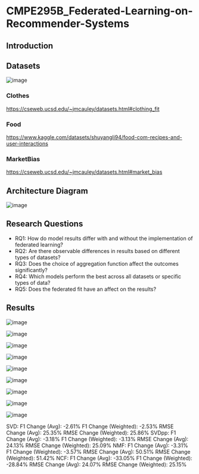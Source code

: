 # CMPE295B_Federated-Learning-on-Recommender-Systems
## Introduction

## Datasets
![image](https://github.com/ketanmalempati/CMPE295B_Federated-Learning-on-Recommender-Systems/assets/57043103/6379600e-e51e-4b46-a8eb-9ac9b891c7d8)

### Clothes
https://cseweb.ucsd.edu/~jmcauley/datasets.html#clothing_fit
### Food
https://www.kaggle.com/datasets/shuyangli94/food-com-recipes-and-user-interactions
### MarketBias
https://cseweb.ucsd.edu/~jmcauley/datasets.html#market_bias

## Architecture Diagram
![image](https://github.com/ketanmalempati/CMPE295B_Federated-Learning-on-Recommender-Systems/assets/57043103/3518f2d7-3c1b-404d-bd89-f5832d904998)

## Research Questions
- RQ1: How do model results differ with and without the implementation of federated learning?
- RQ2: Are there observable differences in results based on different types of datasets?
- RQ3: Does the choice of aggregation function affect the outcomes significantly?
- RQ4: Which models perform the best across all datasets or specific types of data?
- RQ5: Does the federated fit have an affect on the results?


## Results

![image](https://github.com/ketanmalempati/CMPE295B_Federated-Learning-on-Recommender-Systems/assets/57043103/d6576e25-eaa3-4512-9062-1449b9e05948)

![image](https://github.com/ketanmalempati/CMPE295B_Federated-Learning-on-Recommender-Systems/assets/57043103/5f35198e-c6e3-4846-9498-d1b09321672a)

![image](https://github.com/ketanmalempati/CMPE295B_Federated-Learning-on-Recommender-Systems/assets/57043103/d2a17f19-0a8e-4f98-82ac-e1c0f1b4a815)

![image](https://github.com/ketanmalempati/CMPE295B_Federated-Learning-on-Recommender-Systems/assets/57043103/ae7ac7f3-bc25-40a6-beb3-73ff2b4e7884)

![image](https://github.com/ketanmalempati/CMPE295B_Federated-Learning-on-Recommender-Systems/assets/57043103/fa4a15ed-455c-4306-b223-78af4e0e295e)

![image](https://github.com/ketanmalempati/CMPE295B_Federated-Learning-on-Recommender-Systems/assets/57043103/0555980a-d40d-4ea1-a930-00ac78fc62b4)

![image](https://github.com/ketanmalempati/CMPE295B_Federated-Learning-on-Recommender-Systems/assets/57043103/2309d5c9-6f2e-4a99-9c8a-6f3e469ffaab)

![image](https://github.com/ketanmalempati/CMPE295B_Federated-Learning-on-Recommender-Systems/assets/57043103/495b9f75-17c5-4aec-bd36-062701ab4dac)

![image](https://github.com/ketanmalempati/CMPE295B_Federated-Learning-on-Recommender-Systems/assets/57043103/44a78d18-0c97-411a-8cbf-d768c6aa5959)

SVD:
  F1 Change (Avg): -2.61%
  F1 Change (Weighted): -2.53%
  RMSE Change (Avg): 25.35%
  RMSE Change (Weighted): 25.86%
SVDpp:
  F1 Change (Avg): -3.18%
  F1 Change (Weighted): -3.13%
  RMSE Change (Avg): 24.13%
  RMSE Change (Weighted): 25.09%
NMF:
  F1 Change (Avg): -3.31%
  F1 Change (Weighted): -3.57%
  RMSE Change (Avg): 50.51%
  RMSE Change (Weighted): 51.42%
NCF:
  F1 Change (Avg): -33.05%
  F1 Change (Weighted): -28.84%
  RMSE Change (Avg): 24.07%
  RMSE Change (Weighted): 25.15%


